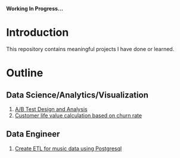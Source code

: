 <b>Working In Progress...</b>




# Introduction
 This repository contains meaningful projects I have done or learned.
 
 # Outline
 ## Data Science/Analytics/Visualization
 1. [A/B Test Design and Analysis](AB_design)
 2. [Customer life value calculation based on churn rate](customer_life_value)
 
 ## Data Engineer
 1. [Create ETL for music data using Postgresql ](Music_Postgres_ETL)
